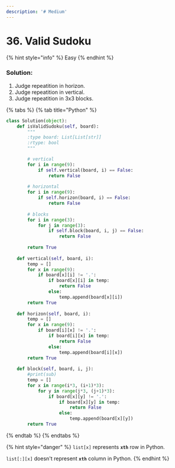 ```yaml
---
description: '# Medium'
---
```


# 36. Valid Sudoku

{% hint style="info" %}
Easy
{% endhint %}

### Solution:

1. Judge repeatition in horizon.
2. Judge repeatition in vertical.
3. Judge repeatition in 3x3 blocks.

{% tabs %}
{% tab title="Python" %}
```python
class Solution(object):
    def isValidSudoku(self, board):
        """
        :type board: List[List[str]]
        :rtype: bool
        """

        # vertical
        for i in range(9):
            if self.vertical(board, i) == False:
                return False
        
        # horizontal
        for i in range(9):
            if self.horizon(board, i) == False:
                return False
            
        # blocks
        for i in range(3):
            for j in range(3):
                if self.block(board, i, j) == False:
                    return False
        
        return True
    
    def vertical(self, board, i):
        temp = []
        for x in range(9):
            if board[x][i] != '.':
                if board[x][i] in temp:
                    return False
                else:
                    temp.append(board[x][i])
        return True
        
    def horizon(self, board, i):
        temp = []
        for x in range(9):
            if board[i][x] != '.':
                if board[i][x] in temp:
                    return False
                else:
                    temp.append(board[i][x])
        return True
    
    def block(self, board, i, j):
        #print(sub)
        temp = []
        for x in range(i*3, (i+1)*3):
            for y in range(j*3, (j+1)*3):
                if board[x][y] != '.':
                    if board[x][y] in temp:
                        return False
                    else:
                        temp.append(board[x][y])
        return True
```
{% endtab %}
{% endtabs %}

{% hint style="danger" %}
`list[x]` represents **`xth`** row in Python.

`list[:][x]` doesn't represent **`xth`** column in Python.
{% endhint %}

